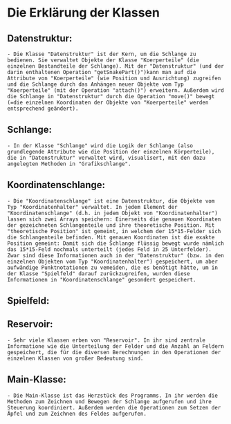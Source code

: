 # Die Erklärung der Klassen
## Datenstruktur:
    - Die Klasse "Datenstruktur" ist der Kern, um die Schlange zu bedienen. Sie verwaltet Objekte der Klasse "Koerperteile" (die einzelnen Bestandteile der Schlange). Mit der "Datenstruktur" (und der darin enthaltenen Operation "getSnakePart()")kann man auf die Attribute von "Koerperteile" (wie Position und Ausrichtung) zugreifen und die Schlange durch das Anhängen neuer Objekte vom Typ "Koerperteile" (mit der Operation "attach()") erweitern. Außerdem wird die Schlange in "Datenstruktur" durch die Operation "move()" bewegt (=die einzelnen Koordinaten der Objekte von "Koerperteile" werden entsprechend geändert).
## Schlange:
    - In der Klasse "Schlange" wird die Logik der Schlange (also grundlegende Attribute wie die Position der einzelnen Körperteile), die in "Datenstruktur" verwaltet wird, visualisert, mit den dazu angelegten Methoden in "Grafikschlange".
## Koordinatenschlange:
    - Die "Koordinatenschlange" ist eine Datenstruktur, die Objekte vom Typ "Koordinatenhalter" verwaltet. In jedem Element der "Koordinatenschlange" (d.h. in jedem Objekt von "Koordinatenhalter") lassen sich zwei Arrays speichern: Einerseits die genauen Koordinaten der gezeichneten Schlangenteile und ihre theoretische Position. Mit "theoretische Position" ist gemeint, in welchem der 15*15-Felder sich die Schlangenteile befinden. Mit genauen Koordinaten ist die exakte Position gemeint: Damit sich die Schlange flüssig bewegt wurde nämlich das 15*15-Feld nochmals unterteilt (jedes Feld in 25 Unterfelder).
    Zwar sind diese Informationen auch in der "Datenstruktur" (bzw. in den einzelnen Objekten vom Typ "Koordinatenhalter") gespeichert, um aber aufwändige Punktnotationen zu vemeiden, die es benötigt hätte, um in der Klasse "Spielfeld" darauf zurückzugreifen, wurden diese Informationen in "Koordinatenschlange" gesondert gespeichert.
## Spielfeld:

## Reservoir:
    - Sehr viele Klassen erben von "Reservoir". In ihr sind zentrale Informatione wie die Unterteilung der Felder und die Anzahl an Feldern gespeichert, die für die diversen Berechnungen in den Operationen der einzelnen Klassen von großer Bedeutung sind.
## Main-Klasse:
    - Die Main-Klasse ist das Herzstück des Programms. In ihr werden die Methoden zum Zeichnen und Bewegen der Schlange aufgerufen und ihre Steuerung koordiniert. Außerdem werden die Operationen zum Setzen der Äpfel und zum Zeichnen des Feldes aufgerufen. 
